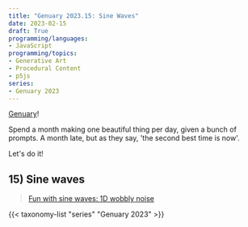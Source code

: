 ```yaml
---
title: "Genuary 2023.15: Sine Waves"
date: 2023-02-15
draft: True
programming/languages:
- JavaScript
programming/topics:
- Generative Art
- Procedural Content
- p5js
series:
- Genuary 2023
---
```

[Genuary](https://genuary.art/)! 

Spend a month making one beautiful thing per day, given a bunch of prompts. A month late, but as they say, 'the second best time is now'.  

Let's do it!



## 15) Sine waves

> [Fun with sine waves: 1D wobbly noise](https://www.desmos.com/calculator/nhbzwkhij3)

<!--more-->

{{< taxonomy-list "series" "Genuary 2023" >}}
